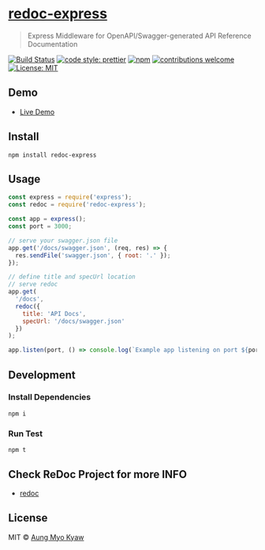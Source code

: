 # [redoc-express][redoc-express]

> Express Middleware for OpenAPI/Swagger-generated API Reference Documentation

[![Build Status][azure]][azure-url]
[![code style: prettier][prettier]][prettier-url]
[![npm][npm-download]][npm-dl-url]
[![contributions welcome][contri]][contri-url]
[![License: MIT][license]][license-url]

## Demo

- [Live Demo][live-demo-url]

## Install

```shell
npm install redoc-express
```

## Usage

```javascript
const express = require('express');
const redoc = require('redoc-express');

const app = express();
const port = 3000;

// serve your swagger.json file
app.get('/docs/swagger.json', (req, res) => {
  res.sendFile('swagger.json', { root: '.' });
});

// define title and specUrl location
// serve redoc
app.get(
  '/docs',
  redoc({
    title: 'API Docs',
    specUrl: '/docs/swagger.json'
  })
);

app.listen(port, () => console.log(`Example app listening on port ${port}!`));
```

## Development

### Install Dependencies

```shell
npm i
```

### Run Test

```shell
npm t
```

## Check ReDoc Project for more INFO

- [redoc][redoc-url]

## License

MIT © [Aung Myo Kyaw](https://github.com/AungMyoKyaw)

[redoc-express]: https://github.com/AungMyoKyaw/redoc-express
[contri]: https://img.shields.io/badge/contributions-welcome-brightgreen.svg
[contri-url]: https://github.com/AungMyoKyaw/redoc-express/issues
[azure]: https://dev.azure.com/AungMyoKyaw/redoc-express/_apis/build/status/redoc-express?branchName=master
[azure-url]: https://dev.azure.com/AungMyoKyaw/redoc-express/_build/latest?definitionId=4&branchName=master
[npm-download]: https://img.shields.io/npm/dt/redoc-express.svg
[npm-dl-url]: https://www.npmjs.com/package/redoc-express
[license]: https://img.shields.io/badge/License-MIT-brightgreen.svg
[license-url]: https://opensource.org/licenses/MIT
[prettier]: https://img.shields.io/badge/code_style-prettier-ff69b4.svg
[prettier-url]: https://github.com/prettier/prettier
[redoc-url]: https://github.com/Redocly/redoc
[live-demo-url]: http://redocly.github.io/redoc/
